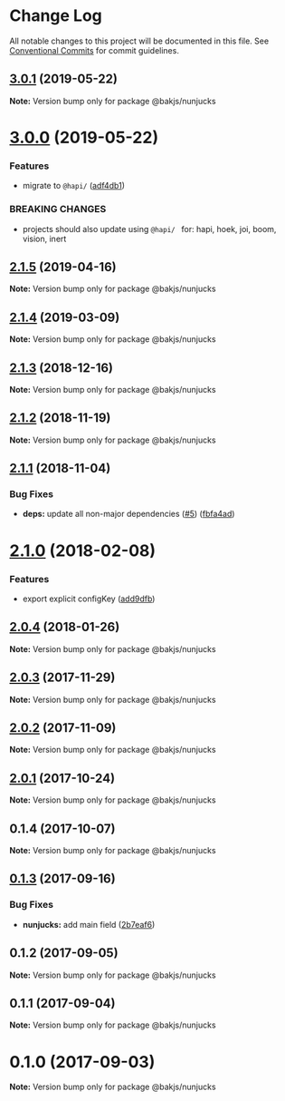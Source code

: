 # Change Log

All notable changes to this project will be documented in this file.
See [Conventional Commits](https://conventionalcommits.org) for commit guidelines.

## [3.0.1](https://github.com/bakjs/bak/compare/@bakjs/nunjucks@3.0.0...@bakjs/nunjucks@3.0.1) (2019-05-22)

**Note:** Version bump only for package @bakjs/nunjucks





# [3.0.0](https://github.com/bakjs/bak/compare/@bakjs/nunjucks@2.1.5...@bakjs/nunjucks@3.0.0) (2019-05-22)


### Features

* migrate to `@hapi/` ([adf4db1](https://github.com/bakjs/bak/commit/adf4db1))


### BREAKING CHANGES

* projects should also update using `@hapi/ ` for: hapi, hoek, joi, boom, vision, inert





## [2.1.5](https://github.com/bakjs/bak/compare/@bakjs/nunjucks@2.1.4...@bakjs/nunjucks@2.1.5) (2019-04-16)

**Note:** Version bump only for package @bakjs/nunjucks





## [2.1.4](https://github.com/bakjs/bak/compare/@bakjs/nunjucks@2.1.3...@bakjs/nunjucks@2.1.4) (2019-03-09)

**Note:** Version bump only for package @bakjs/nunjucks





## [2.1.3](https://github.com/bakjs/bak/compare/@bakjs/nunjucks@2.1.2...@bakjs/nunjucks@2.1.3) (2018-12-16)

**Note:** Version bump only for package @bakjs/nunjucks





## [2.1.2](https://github.com/bakjs/bak/compare/@bakjs/nunjucks@0.1.3...@bakjs/nunjucks@2.1.2) (2018-11-19)

**Note:** Version bump only for package @bakjs/nunjucks





## [2.1.1](https://github.com/bakjs/plugins/compare/@bakjs/nunjucks@2.1.0...@bakjs/nunjucks@2.1.1) (2018-11-04)


### Bug Fixes

* **deps:** update all non-major dependencies ([#5](https://github.com/bakjs/plugins/issues/5)) ([fbfa4ad](https://github.com/bakjs/plugins/commit/fbfa4ad))





<a name="2.1.0"></a>
# [2.1.0](https://github.com/bakjs/plugins/compare/@bakjs/nunjucks@2.0.4...@bakjs/nunjucks@2.1.0) (2018-02-08)


### Features

* export explicit configKey ([add9dfb](https://github.com/bakjs/plugins/commit/add9dfb))




<a name="2.0.4"></a>
## [2.0.4](https://github.com/bakjs/plugins/compare/@bakjs/nunjucks@2.0.3...@bakjs/nunjucks@2.0.4) (2018-01-26)




**Note:** Version bump only for package @bakjs/nunjucks

<a name="2.0.3"></a>
## [2.0.3](https://github.com/bakjs/plugins/compare/@bakjs/nunjucks@2.0.2...@bakjs/nunjucks@2.0.3) (2017-11-29)




**Note:** Version bump only for package @bakjs/nunjucks

<a name="2.0.2"></a>
## [2.0.2](https://github.com/bakjs/plugins/compare/@bakjs/nunjucks@2.0.1...@bakjs/nunjucks@2.0.2) (2017-11-09)




**Note:** Version bump only for package @bakjs/nunjucks

<a name="2.0.1"></a>
## [2.0.1](https://github.com/bakjs/plugins/compare/@bakjs/nunjucks@0.1.4...@bakjs/nunjucks@2.0.1) (2017-10-24)




**Note:** Version bump only for package @bakjs/nunjucks

<a name="0.1.4"></a>
## 0.1.4 (2017-10-07)




**Note:** Version bump only for package @bakjs/nunjucks

<a name="0.1.3"></a>
## [0.1.3](https://github.com/bakjs/bak/compare/@bakjs/nunjucks@0.1.2...@bakjs/nunjucks@0.1.3) (2017-09-16)


### Bug Fixes

* **nunjucks:** add main field ([2b7eaf6](https://github.com/bakjs/bak/commit/2b7eaf6))




<a name="0.1.2"></a>
## 0.1.2 (2017-09-05)




**Note:** Version bump only for package @bakjs/nunjucks

<a name="0.1.1"></a>
## 0.1.1 (2017-09-04)




**Note:** Version bump only for package @bakjs/nunjucks

<a name="0.1.0"></a>
# 0.1.0 (2017-09-03)




**Note:** Version bump only for package @bakjs/nunjucks

